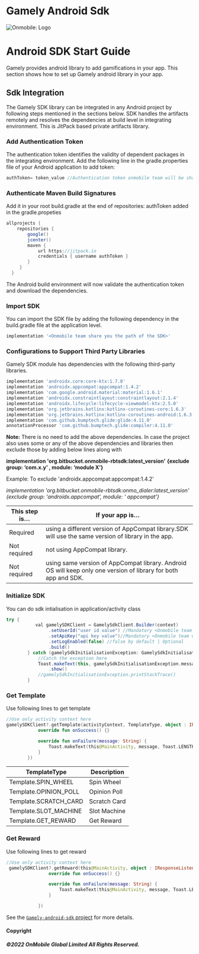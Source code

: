 # Gamely Android Sdk

![Onmobile: Logo](http://t0.gstatic.com/images?q=tbn:ANd9GcQ7a6C5baa2f_3KA2zVpouH29tMGgRfcCn1PGuubySgbFbKuMxg)

# Android SDK Start Guide
Gamely provides android library to add gamifications in your app. This section shows how to set up Gamely android library in your app.


## Sdk Integration
The Gamely SDK library can be integrated in any Android project by following steps mentioned in the sections below. SDK handles the artifacts remotely and resolves the dependencies at build level in integrating environment. This is JitPack based private artifacts library.



### Add Authentication Token
The authentication token identifies the validity of dependent packages in the integrating environment. 
Add the following line in the gradle.properties file of your Android application to add token:

```groovy
authToken= token_value //Authentication token onmobile team will be shared offline
```

### Authenticate Maven Build Signatures
Add it in your root build.gradle at the end of repositories: authToken added in the gradle.propeties

```groovy
allprojects {
    repositories {
        google()
        jcenter()
        maven {
            url https://jitpack.io
            credentials { username authToken }
        }
     }
  }
```
The Android build environment will now validate the authentication token and download the dependencies.

### Import SDK
You can import the SDK file by adding the following dependency in the build.gradle file at the application level.

```groovy
implementation '<Onmobile team share you the path of the SDK>' 
```

### Configurations to Support Third Party Libraries
Gamely SDK module has dependencies with the following third-party libraries.

```groovy
implementation 'androidx.core:core-ktx:1.7.0'
implementation 'androidx.appcompat:appcompat:1.4.2'
implementation 'com.google.android.material:material:1.6.1'
implementation 'androidx.constraintlayout:constraintlayout:2.1.4'
implementation 'androidx.lifecycle:lifecycle-viewmodel-ktx:2.5.0'
implementation 'org.jetbrains.kotlinx:kotlinx-coroutines-core:1.6.3'
implementation 'org.jetbrains.kotlinx:kotlinx-coroutines-android:1.6.3'
implementation 'com.github.bumptech.glide:glide:4.11.0'
annotationProcessor 'com.github.bumptech.glide:compiler:4.11.0'
```
**Note:**
There is no need to add the above dependencies.
In case the project also uses some or any of the above dependencies and libraries then exclude those by adding below lines along with 

**implementation 'org.bitbucket.onmobile-rbtsdk:latest_version'**
**{exclude group: ‘com.x.y’ , module: ‘module X’}**

Example: To exclude 'androidx.appcompat:appcompat:1.4.2'

*implementation 'org.bitbucket.onmobile-rbtsdk:onmo_dialer:latest_version' 
{exclude group: 'androidx.appcompat', module: ' appcompat'}*

This step is…  | If your app is…
-------------- | -------------
Required       | using a different version of AppCompat library.SDK will use the same version of library in the app.
Not required	|  not using AppCompat library.
Not required	| using same version of AppCompat library. Android OS will keep only one version of library for both app and SDK.


### Initialize SDK
You can do sdk intialisation in application/activity class
```groovy
try {
           val gamelySDKClient = GamelySdkClient.Builder(context)
                .setUserId("user id value") //Mandatory <Onmobile team will share these details>
                .setApiKey("api key value")//Mandatory <Onmobile team will share these details>
                .setLogEnabled(false) //false by default | Optional
                .build()
        } catch (gamelySdkInitialisationException: GamelySdkInitialisationException) {
            //Catch the exception here
            Toast.makeText(this, gamelySdkInitialisationException.message, Toast.LENGTH_SHORT)
                .show()
            //gamelySdkInitialisationException.printStackTrace()
        }
```

### Get Template
Use following lines to get template

```kotlin
//Use only activity context here
gamelySDKClient?.getTemplate(activityContext, TemplateType, object : IResponseListener {
            override fun onSuccess() {}

            override fun onFailure(message: String) {
                Toast.makeText(this@MainActivity, message, Toast.LENGTH_SHORT).show()
            }
        })
```

TemplateType  | Description
------------- | -------------
Template.SPIN_WHEEL | Spin Wheel
Template.OPINION_POLL | Opinion Poll
Template.SCRATCH_CARD | Scratch Card
Template.SLOT_MACHINE | Slot Machine
Template.GET_REWARD | Get Reward



### Get Reward
Use following lines to get reward

```kotlin
//Use only activity context here
 gamelySDKClient?.getReward(this@MainActivity, object : IResponseListener {
                override fun onSuccess() {}

                override fun onFailure(message: String) {
                    Toast.makeText(this@MainActivity, message, Toast.LENGTH_SHORT).show()
                }

            })
```




See the [`Gamely-android-sdk` project](https://github.com/OnmobileGamely/Gamely-android-sdk/) for more details.



#### Copyright

##### ©2022 OnMobile Global Limited All Rights Reserved.
